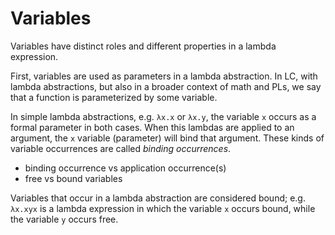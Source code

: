 # Variables

Variables have distinct roles and different properties in a lambda expression.

First, variables are used as parameters in a lambda abstraction. In LC, with lambda abstractions, but also in a broader context of math and PLs, we say that a function is parameterized by some variable.

In simple lambda abstractions, e.g. `λx.x` or `λx.y`, the variable `x` occurs as a formal parameter in both cases. When this lambdas are applied to an argument, the `x` variable (parameter) will bind that argument. These kinds of variable occurrences are called *binding occurrences*.


- binding occurrence vs application occurrence(s)
- free vs bound variables


Variables that occur in a lambda abstraction are considered bound; e.g. `λx.xyx` is a lambda expression in which the variable `x` occurs bound, while the variable `y` occurs free.

